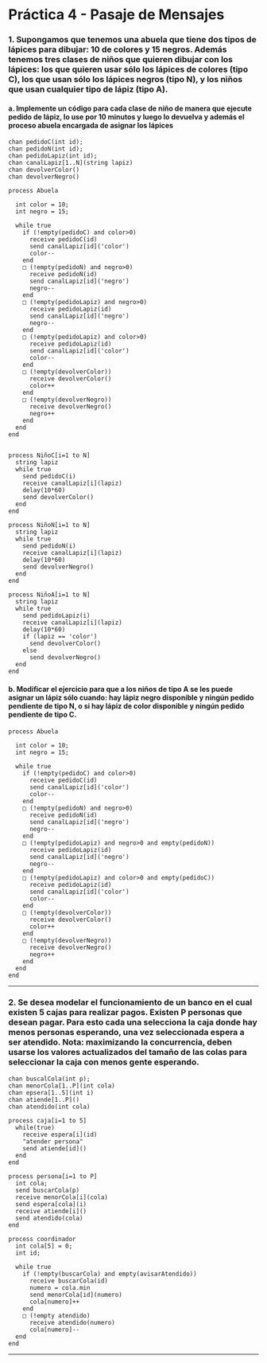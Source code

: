 # Práctica 4 - Pasaje de Mensajes

### 1. Supongamos que tenemos una abuela que tiene dos tipos de lápices para dibujar: 10 de colores y 15 negros. Además tenemos tres clases de niños que quieren dibujar con los lápices: los que quieren usar sólo los lápices de colores (tipo C), los que usan sólo los lápices negros (tipo N), y los niños que usan cualquier tipo de lápiz (tipo A).  

#### a. Implemente un código para cada clase de niño de manera que ejecute pedido de lápiz, lo use por 10 minutos y luego lo devuelva y además el proceso abuela encargada de asignar los lápices

```
chan pedidoC(int id);
chan pedidoN(int id);
chan pedidoLapiz(int id);
chan canalLapiz[1..N](string lapiz)
chan devolverColor()
chan devolverNegro()
  
process Abuela
  
  int color = 10;
  int negro = 15;

  while true
    if (!empty(pedidoC) and color>0)
      receive pedidoC(id)
      send canalLapiz[id]('color')
      color--
    end
    □ (!empty(pedidoN) and negro>0)
      receive pedidoN(id)
      send canalLapiz[id]('negro')
      negro--
    end
    □ (!empty(pedidoLapiz) and negro>0)
      receive pedidoLapiz(id)
      send canalLapiz[id]('negro')
      negro--
    end
    □ (!empty(pedidoLapiz) and color>0)
      receive pedidoLapiz(id)
      send canalLapiz[id]('color')
      color--
    end
    □ (!empty(devolverColor))
      receive devolverColor()
      color++
    end
    □ (!empty(devolverNegro))
      receive devolverNegro()
      negro++
    end
  end
end
    

process NiñoC[i=1 to N]
  string lapiz
  while true
    send pedidoC(i)
    receive canalLapiz[i](lapiz)
    delay(10*60)
    send devolverColor()
  end
end

process NiñoN[i=1 to N]
  string lapiz
  while true
    send pedidoN(i)
    receive canalLapiz[i](lapiz)
    delay(10*60)
    send devolverNegro()
  end
end

process NiñoA[i=1 to N]
  string lapiz
  while true
    send pedidoLapiz(i)
    receive canalLapiz[i](lapiz)
    delay(10*60)
    if (lapiz == 'color')
      send devolverColor()
    else
      send devolverNegro()
  end
end
```

#### b. Modificar el ejercicio para que a los niños de tipo A se les puede asignar un lápiz sólo cuando: hay lápiz negro disponible y ningún pedido pendiente de tipo N, o si hay lápiz de color disponible y ningún pedido pendiente de tipo C.

```
process Abuela
  
  int color = 10;
  int negro = 15;

  while true
    if (!empty(pedidoC) and color>0)
      receive pedidoC(id)
      send canalLapiz[id]('color')
      color--
    end
    □ (!empty(pedidoN) and negro>0)
      receive pedidoN(id)
      send canalLapiz[id]('negro')
      negro--
    end
    □ (!empty(pedidoLapiz) and negro>0 and empty(pedidoN))
      receive pedidoLapiz(id)
      send canalLapiz[id]('negro')
      negro--
    end
    □ (!empty(pedidoLapiz) and color>0 and empty(pedidoC))
      receive pedidoLapiz(id)
      send canalLapiz[id]('color')
      color--
    end
    □ (!empty(devolverColor))
      receive devolverColor()
      color++
    end
    □ (!empty(devolverNegro))
      receive devolverNegro()
      negro++
    end
  end
end
```

---

### 2. Se desea modelar el funcionamiento de un banco en el cual existen 5 cajas para realizar pagos. Existen P personas que desean pagar. Para esto cada una selecciona la caja donde hay menos personas esperando, una vez seleccionada espera a ser atendido. Nota: maximizando la concurrencia, deben usarse los valores actualizados del tamaño de las colas para seleccionar la caja con menos gente esperando.

```
chan buscalCola(int p);
chan menorCola[1..P](int cola)
chan epsera[1..5](int i)
chan atiende[1..P]()
chan atendido(int cola)

process caja[i=1 to 5]
  while(true)
    receive espera[i](id)
    "atender persona"
    send atiende[id]()
  end
end

process persona[i=1 to P]
  int cola;
  send buscarCola(p)
  receive menorCola[i](cola)
  send espera[cola](i)
  receive atiende[i]()
  send atendido(cola)
end

process coordinador
  int cola[5] = 0;
  int id;
  
  while true
    if (!empty(buscarCola) and empty(avisarAtendido))
      receive buscarCola(id)
      numero = cola.min 
      send menorCola[id](numero)
      cola[numero]++
    end
    □ (!empty atendido)
      receive atendido(numero)
      cola[numero]--
  end
end
```

---


